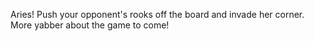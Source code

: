 Aries! Push your opponent's rooks off the board and invade her corner. More yabber about the game to come!